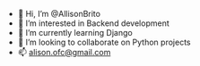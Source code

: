 - 👋 Hi, I’m @AllisonBrito
- 👀 I’m interested in Backend development
- 🌱 I’m currently learning Django
- 💞️ I’m looking to collaborate on Python projects
- 📫 alison.ofc@gmail.com

<!---
AllisonBrito/AllisonBrito is a ✨ special ✨ repository because its `README.md` (this file) appears on your GitHub profile.
You can click the Preview link to take a look at your changes.
--->
